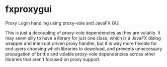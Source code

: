 # fxproxygui
Proxy Login handling using proxy-vole and JavaFX GUI

This is just a decoupling of proxy-vole dependencies as they are volatile. It may seem silly to have a library for just one class, which is a JavaFX dialog wrapper and interrupt driven proxy handler, but it is way more flexible for end users choosing which libraries to download, and prevents unnecessary propagation of brittle and volatile proxy-vole dependencies across other libraries that aren't focused on proxy support.
